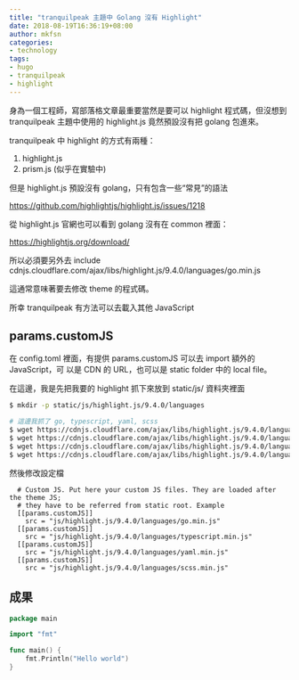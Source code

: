 ```yaml
---
title: "tranquilpeak 主題中 Golang 沒有 Highlight"
date: 2018-08-19T16:36:19+08:00
author: mkfsn
categories:
- technology
tags:
- hugo
- tranquilpeak
- highlight
---
```


身為一個工程師，寫部落格文章最重要當然是要可以 highlight 程式碼，但沒想到
tranquilpeak 主題中使用的 highlight.js 竟然預設沒有把 golang 包進來。

<!-- more -->

tranquilpeak 中 highlight 的方式有兩種：

1. highlight.js
2. prism.js (似乎在實驗中)

但是 highlight.js 預設沒有 golang，只有包含一些“常見”的語法

https://github.com/highlightjs/highlight.js/issues/1218

從 highlight.js 官網也可以看到 golang 沒有在 common 裡面：

https://highlightjs.org/download/

所以必須要另外去 include cdnjs.cloudflare.com/ajax/libs/highlight.js/9.4.0/languages/go.min.js

這通常意味著要去修改 theme 的程式碼。

所幸 tranquilpeak 有方法可以去載入其他 JavaScript

## params.customJS

在 config.toml 裡面，有提供 params.customJS 可以去 import 額外的 JavaScript，可
以是 CDN 的 URL，也可以是 static folder 中的 local file。

在這邊，我是先把我要的 highlight 抓下來放到 static/js/ 資料夾裡面

```bash
$ mkdir -p static/js/highlight.js/9.4.0/languages

# 這邊我抓了 go, typescript, yaml, scss
$ wget https://cdnjs.cloudflare.com/ajax/libs/highlight.js/9.4.0/languages/go.min.js -P static/js/highlight.js/9.4.0/languages
$ wget https://cdnjs.cloudflare.com/ajax/libs/highlight.js/9.4.0/languages/typescript.min.js -P static/js/highlight.js/9.4.0/languages
$ wget https://cdnjs.cloudflare.com/ajax/libs/highlight.js/9.4.0/languages/yaml.min.js -P static/js/highlight.js/9.4.0/languages
$ wget https://cdnjs.cloudflare.com/ajax/libs/highlight.js/9.4.0/languages/scss.min.js -P static/js/highlight.js/9.4.0/languages
```

然後修改設定檔

```
  # Custom JS. Put here your custom JS files. They are loaded after the theme JS;
  # they have to be referred from static root. Example
  [[params.customJS]]
    src = "js/highlight.js/9.4.0/languages/go.min.js"
  [[params.customJS]]
    src = "js/highlight.js/9.4.0/languages/typescript.min.js"
  [[params.customJS]]
    src = "js/highlight.js/9.4.0/languages/yaml.min.js"
  [[params.customJS]]
    src = "js/highlight.js/9.4.0/languages/scss.min.js"
```

## 成果

```go
package main

import "fmt"

func main() {
    fmt.Println("Hello world")
}
```

